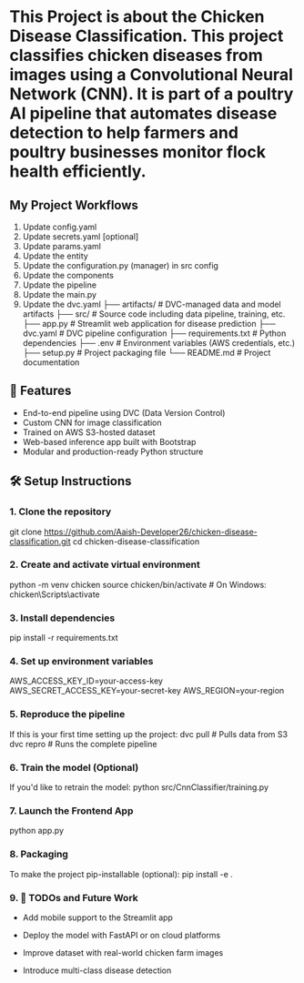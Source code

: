 # This Project is about the Chicken Disease Classification. This project classifies chicken diseases from images using a Convolutional Neural Network (CNN). It is part of a poultry AI pipeline that automates disease detection to help farmers and poultry businesses monitor flock health efficiently.

## My Project Workflows
1. Update config.yaml
2. Update secrets.yaml [optional]
3. Update params.yaml
4. Update the entity
5. Update the configuration.py (manager) in src config
6. Update the components
7. Update the pipeline
8. Update the main.py
9. Update the dvc.yaml
├── artifacts/ # DVC-managed data and model artifacts
├── src/ # Source code including data pipeline, training, etc.
├── app.py # Streamlit web application for disease prediction
├── dvc.yaml # DVC pipeline configuration
├── requirements.txt # Python dependencies
├── .env # Environment variables (AWS credentials, etc.)
├── setup.py # Project packaging file
└── README.md # Project documentation

## 🚀 Features

- End-to-end pipeline using DVC (Data Version Control)
- Custom CNN for image classification
- Trained on AWS S3-hosted dataset
- Web-based inference app built with Bootstrap
- Modular and production-ready Python structure

## 🛠️ Setup Instructions
### 1. Clone the repository

git clone https://github.com/Aaish-Developer26/chicken-disease-classification.git
cd chicken-disease-classification

### 2. Create and activate virtual environment

python -m venv chicken
source chicken/bin/activate     # On Windows: chicken\Scripts\activate

### 3. Install dependencies

pip install -r requirements.txt

### 4. Set up environment variables

AWS_ACCESS_KEY_ID=your-access-key
AWS_SECRET_ACCESS_KEY=your-secret-key
AWS_REGION=your-region

### 5. Reproduce the pipeline

If this is your first time setting up the project:
dvc pull               # Pulls data from S3
dvc repro              # Runs the complete pipeline

### 6. Train the model (Optional)

If you'd like to retrain the model:
python src/CnnClassifier/training.py

### 7. Launch the Frontend App

python app.py

### 8. Packaging

To make the project pip-installable (optional):
pip install -e .

### 9. 📌 TODOs and Future Work

 - Add mobile support to the Streamlit app

 - Deploy the model with FastAPI or on cloud platforms

 - Improve dataset with real-world chicken farm images

 - Introduce multi-class disease detection

   






